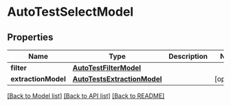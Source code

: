 # AutoTestSelectModel

## Properties
Name | Type | Description | Notes
------------ | ------------- | ------------- | -------------
**filter** | [**AutoTestFilterModel**](AutoTestFilterModel.md) |  | 
**extractionModel** | [**AutoTestsExtractionModel**](AutoTestsExtractionModel.md) |  | [optional] 

[[Back to Model list]](../README.md#documentation-for-models) [[Back to API list]](../README.md#documentation-for-api-endpoints) [[Back to README]](../README.md)


